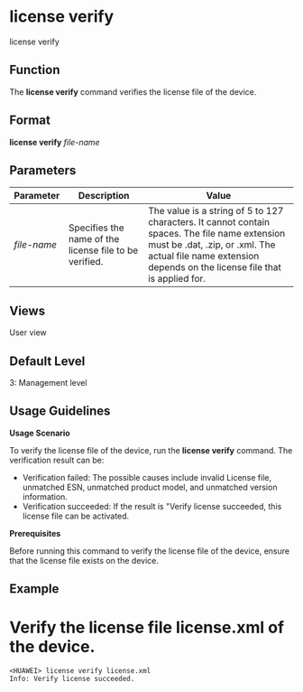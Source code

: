 license verify
==============

license verify

Function
--------



The **license verify** command verifies the license file of the device.




Format
------

**license verify** *file-name*


Parameters
----------

| Parameter | Description | Value |
| --- | --- | --- |
| *file-name* | Specifies the name of the license file to be verified. | The value is a string of 5 to 127 characters. It cannot contain spaces. The file name extension must be .dat, .zip, or .xml. The actual file name extension depends on the license file that is applied for. |



Views
-----

User view


Default Level
-------------

3: Management level


Usage Guidelines
----------------

**Usage Scenario**

To verify the license file of the device, run the **license verify** command. The verification result can be:

* Verification failed: The possible causes include invalid License file, unmatched ESN, unmatched product model, and unmatched version information.
* Verification succeeded: If the result is "Verify license succeeded, this license file can be activated.

**Prerequisites**



Before running this command to verify the license file of the device, ensure that the license file exists on the device.




Example
-------

# Verify the license file license.xml of the device.
```
<HUAWEI> license verify license.xml
Info: Verify license succeeded.

```